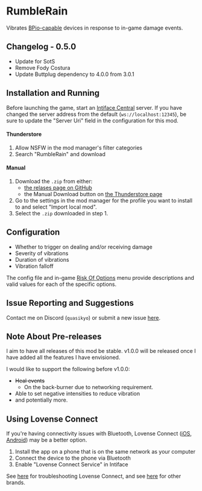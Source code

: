# RumbleRain
Vibrates [BPio-capable](https://buttplug.io) devices in response to in-game damage events.

## Changelog - 0.5.0
- Update for SotS
- Remove Fody Costura
- Update Buttplug dependency to 4.0.0 from 3.0.1

## Installation and Running
Before launching the game, start an [Intiface Central](https://intiface.com/central) server. If you have changed the server address from the default (`ws://localhost:12345`), be sure to update the "Server Uri" field in the configuration for this mod.

#### Thunderstore
1. Allow NSFW in the mod manager's filter categories
2. Search "RumbleRain" and download

#### Manual
1. Download the `.zip` from either:
   - [the relases page on GitHub](https://github.com/quasikyo/rumble-rain/releases)
   - the Manual Download button on [the Thunderstore page](https://thunderstore.io/package/quasikyo/RumbleRain)
2. Go to the settings in the mod manager for the profile you want to install to and select "Import local mod".
3. Select the `.zip` downloaded in step 1.

## Configuration
- Whether to trigger on dealing and/or receiving damage
- Severity of vibrations
- Duration of vibrations
- Vibration falloff

The config file and in-game [Risk Of Options](https://thunderstore.io/package/Rune580/Risk_Of_Options) menu provide descriptions and valid values for each of the specific options.

## Issue Reporting and Suggestions
Contact me on Discord (`quasikyo`) or submit a new issue [here](https://github.com/quasikyo/ror2-mods/issues).

## Note About Pre-releases
I aim to have all releases of this mod be stable. v1.0.0 will be released once I have added all the features I have envisioned.

I would like to support the following before v1.0.0:
- ~~Heal events~~
  - On the back-burner due to networking requirement.
- Able to set negative intensities to reduce vibration
- and potentially more.

## Using Lovense Connect
If you're having connectivity issues with Bluetooth, Lovense Connect ([iOS](https://apps.apple.com/us/app/lovense-connect/id1273067916), [Android](https://play.google.com/store/apps/details?id=com.lovense.connect)) may be a better option.

1. Install the app on a phone that is on the same network as your computer
2. Connect the device to the phone via Bluetooth
3. Enable "Lovense Connect Service" in Intiface

See [here](https://docs.intiface.com/docs/intiface-central/brands/lovense#i-cant-get-intifacebuttplug-to-find-lovense-connect-devices) for troubleshooting Lovense Connect, and see [here](https://docs.intiface.com/docs/intiface-central/brands/intro) for other brands.
